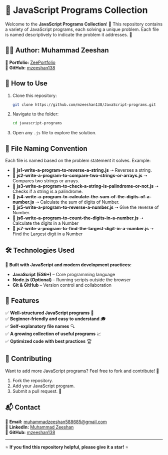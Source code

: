 # 🚀 JavaScript Programs Collection

Welcome to the **JavaScript Programs Collection**! 📜 This repository contains a variety of JavaScript programs, each solving a unique problem. Each file is named descriptively to indicate the problem it addresses. 📝

## 👨‍💻 Author: Muhammad Zeeshan

🔗 **Portfolio:** [ZeePortfolio](https://mzeeshan138.github.io/ZeePortfolio/)  
🐙 **GitHub:** [mzeeshan138](https://github.com/mzeeshan138)

## 📌 How to Use

1. Clone this repository:
    ```bash
    git clone https://github.com/mzeeshan138/JavaScript-programs.git
    ```
2. Navigate to the folder:
    ```bash
    cd javascript-programs
    ```
3. Open any `.js` file to explore the solution.

## 📂 File Naming Convention

Each file is named based on the problem statement it solves. Example:

-   📄 **js1-write-a-program-to-reverse-a-string.js** ➝ Reverses a string.
-   📄 **js2-write-a-program-to-compare-two-strings-or-arrays.js** ➝ Compares two strings or arrays.
-   📄 **js3-write-a-program-to-check-a-string-is-palindrome-or-not.js** ➝ Checks if a string is a palindrome.
-   📄 **js4-write-a-program-to-calculate-the-sum-of-the-digits-of-a-number.js** ➝ Calculate the sum of digits of Number.
-   📄 **js5-write-a-program-to-reverse-a-number.js** ➝ Give the reverse of Number.
-   📄 **js6-write-a-program-to-count-the-digits-in-a-number.js** ➝ Calculate the digits in a Number
-   📄 **js7-write-a-program-to-find-the-largest-digit-in-a-number.js** ➝ Find the Largest digit in a Number

## 🛠️ Technologies Used

🚀 **Built with JavaScript and modern development practices:**

-   **JavaScript (ES6+)** – Core programming language
-   **Node.js (Optional)** – Running scripts outside the browser
-   **Git & GitHub** – Version control and collaboration

## 🌟 Features

✅ **Well-structured JavaScript programs** 📜  
✅ **Beginner-friendly and easy to understand** 🎓  
✅ **Self-explanatory file names** 🔍  
✅ **A growing collection of useful programs** 📈  
✅ **Optimized code with best practices** 🏆

## 🤝 Contributing

Want to add more JavaScript programs? Feel free to fork and contribute! 🚀

1. Fork the repository.
2. Add your JavaScript program.
3. Submit a pull request. 🎉

## 📬 Contact

📧 **Email:** muhammadzeeshan588685@gmail.com  
🔗 **LinkedIn:** [Muhammad Zeeshan](https://www.linkedin.com/in/muhammad-zeeshan-087584306/)  
🐙 **GitHub:** [mzeeshan138](https://github.com/mzeeshan138)

---

⭐ **If you find this repository helpful, please give it a star!** ⭐
